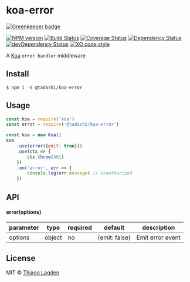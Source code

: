 # koa-error

[![Greenkeeper badge](https://badges.greenkeeper.io/lagden/koa-error.svg)](https://greenkeeper.io/)

[![NPM version][npm-img]][npm]
[![Build Status][ci-img]][ci]
[![Coverage Status][coveralls-img]][coveralls]
[![Dependency Status][dep-img]][dep]
[![devDependency Status][devDep-img]][devDep]
[![XO code style][xo-img]][xo]

[npm-img]:       https://img.shields.io/npm/v/@tadashi/koa-error.svg
[npm]:           https://www.npmjs.com/package/@tadashi/koa-error
[ci-img]:        https://travis-ci.org/lagden/koa-error.svg
[ci]:            https://travis-ci.org/lagden/koa-error
[coveralls-img]: https://coveralls.io/repos/github/lagden/koa-error/badge.svg?branch=master
[coveralls]:     https://coveralls.io/github/lagden/koa-error?branch=master
[dep-img]:       https://david-dm.org/lagden/koa-error.svg
[dep]:           https://david-dm.org/lagden/koa-error
[devDep-img]:    https://david-dm.org/lagden/koa-error/dev-status.svg
[devDep]:        https://david-dm.org/lagden/koa-error#info=devDependencies
[xo-img]:        https://img.shields.io/badge/code_style-XO-5ed9c7.svg
[xo]:            https://github.com/sindresorhus/xo


A [Koa](https://github.com/koajs/koa) `error handler` middleware

## Install

```
$ npm i -S @tadashi/koa-error
```


## Usage

```js
const Koa = require('koa')
const error = require('@tadashi/koa-error')

const koa = new Koa()
koa
	.use(error({emit: true}))
	.use(ctx => {
		ctx.throw(401)
	})
	.on('error', err => {
		console.log(err.message) // Unauthorized
	})
```


## API

#### error(options)

parameter   | type                 | required    | default             | description
----------- | -------------------- | ----------- | ------------------- | ------------
options     | object               | no          | {emit: false}       | Emit error event


## License

MIT © [Thiago Lagden](http://lagden.in)
